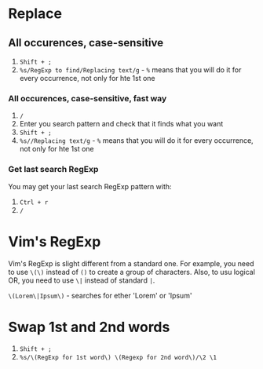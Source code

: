 #                  Replace

##                 All occurences, case-sensitive

1. `Shift + ;`
2. `%s/RegExp to find/Replacing text/g` - `%` means that you will do it for every occurrence, not only for hte 1st one


###                 All occurences, case-sensitive, fast way

1. `/`
2. Enter you search pattern and check that it finds what you want
3. `Shift + ;`
4. `%s//Replacing text/g` - `%` means that you will do it for every occurrence, not only for hte 1st one

###                Get last search RegExp

You may get your last search RegExp pattern with:
1. `Ctrl + r`
2. `/`









#                Vim's RegExp

Vim's RegExp is slight different from a standard one. For example, you need to use `\(\)` instead of `()` to create a group of characters.
Also, to usu logical OR, you need to use `\|` instead of standard `|`.

`\(Lorem\|Ipsum\)` - searches for ether 'Lorem' or 'Ipsum'






#                  Swap 1st and 2nd words

1. `Shift + ;`
2. `%s/\(RegExp for 1st word\) \(Regexp for 2nd word\)/\2 \1`